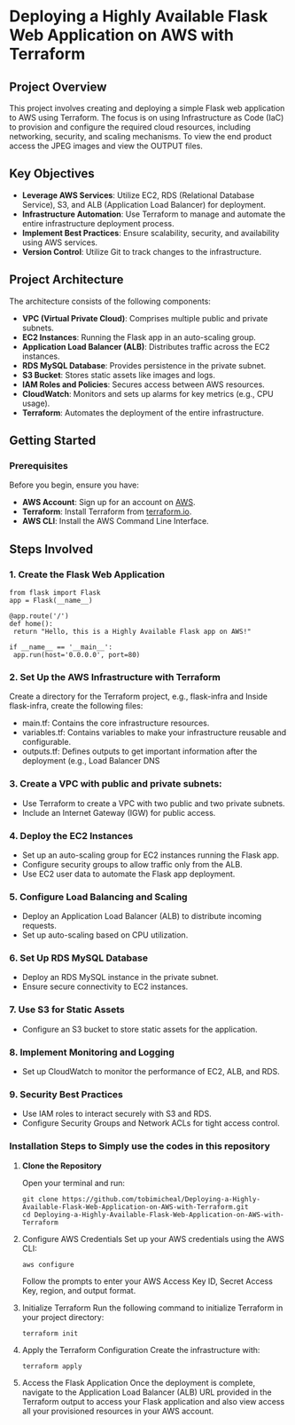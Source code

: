 # Deploying a Highly Available Flask Web Application on AWS with Terraform

## Project Overview

This project involves creating and deploying a simple Flask web application to AWS using Terraform. The focus is on using Infrastructure as Code (IaC) to provision and configure the required cloud resources, including networking, security, and scaling mechanisms. To view the end product access the JPEG images  and view the OUTPUT files.

## Key Objectives

- **Leverage AWS Services**: Utilize EC2, RDS (Relational Database Service), S3, and ALB (Application Load Balancer) for deployment.
- **Infrastructure Automation**: Use Terraform to manage and automate the entire infrastructure deployment process.
- **Implement Best Practices**: Ensure scalability, security, and availability using AWS services.
- **Version Control**: Utilize Git to track changes to the infrastructure.

## Project Architecture

The architecture consists of the following components:

- **VPC (Virtual Private Cloud)**: Comprises multiple public and private subnets.
- **EC2 Instances**: Running the Flask app in an auto-scaling group.
- **Application Load Balancer (ALB)**: Distributes traffic across the EC2 instances.
- **RDS MySQL Database**: Provides persistence in the private subnet.
- **S3 Bucket**: Stores static assets like images and logs.
- **IAM Roles and Policies**: Secures access between AWS resources.
- **CloudWatch**: Monitors and sets up alarms for key metrics (e.g., CPU usage).
- **Terraform**: Automates the deployment of the entire infrastructure.
  
## Getting Started

### Prerequisites

Before you begin, ensure you have:

- **AWS Account**: Sign up for an account on [AWS](https://aws.amazon.com/).
- **Terraform**: Install Terraform from [terraform.io](https://www.terraform.io/downloads.html).
- **AWS CLI**: Install the AWS Command Line Interface.
## Steps Involved

### 1. Create the Flask Web Application
   ```
from flask import Flask
app = Flask(__name__)

@app.route('/')
def home():
    return "Hello, this is a Highly Available Flask app on AWS!"

if __name__ == '__main__':
    app.run(host='0.0.0.0', port=80)
   ```

### 2. Set Up the AWS Infrastructure with Terraform

Create a directory for the Terraform project, e.g., flask-infra and Inside flask-infra, create the following files:
  
- main.tf: Contains the core infrastructure resources.
- variables.tf: Contains variables to make your infrastructure reusable and configurable.
- outputs.tf: Defines outputs to get important information after the deployment (e.g., Load Balancer DNS

### 3. Create a VPC with public and private subnets:
- Use Terraform to create a VPC with two public and two private subnets.
- Include an Internet Gateway (IGW) for public access.

### 4. Deploy the EC2 Instances

- Set up an auto-scaling group for EC2 instances running the Flask app.
- Configure security groups to allow traffic only from the ALB.
- Use EC2 user data to automate the Flask app deployment.

### 5. Configure Load Balancing and Scaling

- Deploy an Application Load Balancer (ALB) to distribute incoming requests.
- Set up auto-scaling based on CPU utilization.

### 6. Set Up RDS MySQL Database

- Deploy an RDS MySQL instance in the private subnet.
- Ensure secure connectivity to EC2 instances.

### 7. Use S3 for Static Assets

- Configure an S3 bucket to store static assets for the application.

### 8. Implement Monitoring and Logging

- Set up CloudWatch to monitor the performance of EC2, ALB, and RDS.

### 9. Security Best Practices

- Use IAM roles to interact securely with S3 and RDS.
- Configure Security Groups and Network ACLs for tight access control.


### Installation Steps to Simply use the codes in this repository

1. **Clone the Repository**

   Open your terminal and run:

   ```
   git clone https://github.com/tobimicheal/Deploying-a-Highly-Available-Flask-Web-Application-on-AWS-with-Terraform.git
   cd Deploying-a-Highly-Available-Flask-Web-Application-on-AWS-with-Terraform
   ```
2. Configure AWS Credentials
   Set up your AWS credentials using the AWS CLI:
    ```
   aws configure
     ```
    Follow the prompts to enter your AWS Access Key ID, Secret Access Key, region, and output format.
   
4. Initialize Terraform
   Run the following command to initialize Terraform in your project directory:
   ```
   terraform init
   ```
5. Apply the Terraform Configuration
   Create the infrastructure with:
      ```
   terraform apply
      ```
6. Access the Flask Application
   Once the deployment is complete, navigate to the Application Load Balancer (ALB) URL provided in the Terraform output to access your Flask application and also view access all your provisioned resources in your AWS account.



